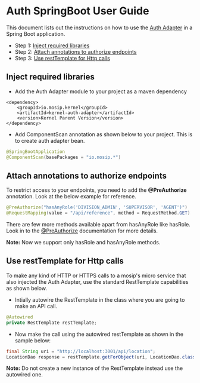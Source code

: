 # Auth SpringBoot User Guide

This document lists out the instructions on how to use the [Auth Adapter](../../modules/kernel/auth-adapter.md) in a Spring Boot application.

* Step 1: [Inject required libraries](auth-springboot-user-guide.md#Inject-required-libraries)
* Step 2: [Attach annotations to authorize endpoints](auth-springboot-user-guide.md#Attach-annotations-to-authorize-endpoints)
* Step 3: [Use restTemplate for Http calls](auth-springboot-user-guide.md#Use-restTemplate-for-Http-calls)

## Inject required libraries

* Add the Auth Adapter module to your project as a maven dependency

```markup
<dependency>
    <groupId>io.mosip.kernel</groupId>
    <artifactId>kernel-auth-adapter</artifactId>
    <version>Kernel Parent Version</version>
</dependency>
```

* Add ComponentScan annotation as shown below to your project. This is to create auth adapter bean.

```java
@SpringBootApplication
@ComponentScan(basePackages = "io.mosip.*")
```

## Attach annotations to authorize endpoints

To restrict access to your endpoints, you need to add the **@PreAuthorize** annotation. Look at the below example for reference.

```java
@PreAuthorize("hasAnyRole('DIVISION_ADMIN', 'SUPERVISOR', 'AGENT')")
@RequestMapping(value = "/api/reference", method = RequestMethod.GET)
```

There are few more methods available apart from hasAnyRole like hasRole. Look in to the [@PreAuthorize](https://docs.spring.io/spring-security/site/docs/3.0.x/reference/el-access.html) documentation for more details.

**Note:** Now we support only hasRole and hasAnyRole methods.

## Use restTemplate for Http calls

To make any kind of HTTP or HTTPS calls to a mosip's micro service that also injected the Auth Adapter, use the standard RestTemplate capabilities as shown below.

* Intially autowire the RestTemplate in the class where you are going to make an API call.

```java
@Autowired
private RestTemplate restTemplate;
```

* Now make the call using the autowired restTemplate as shown in the sample below:

```java
final String uri = "http://localhost:3001/api/location";
LocationDao response = restTemplate.getForObject(uri, LocationDao.class);
```

**Note:** Do not create a new instance of the RestTemplate instead use the autowired one.

